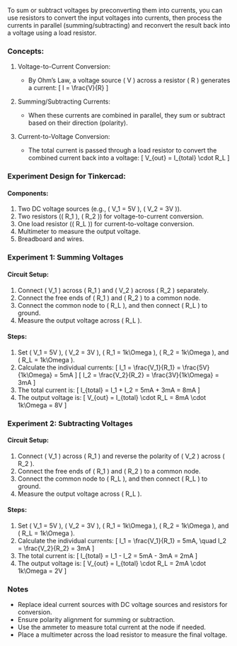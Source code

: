 To sum or subtract voltages by preconverting them into currents, you can use resistors to convert the input voltages into currents, then process the currents in parallel (summing/subtracting) and reconvert the result back into a voltage using a load resistor.

### Concepts:

1. Voltage-to-Current Conversion:
   - By Ohm’s Law, a voltage source \( V \) across a resistor \( R \) generates a current:
     \[
     I = \frac{V}{R}
     \]

2. Summing/Subtracting Currents:
   - When these currents are combined in parallel, they sum or subtract based on their direction (polarity).

3. Current-to-Voltage Conversion:
   - The total current is passed through a load resistor to convert the combined current back into a voltage:
     \[
     V_{out} = I_{total} \cdot R_L
     \]

### Experiment Design for Tinkercad:

#### Components:
1. Two DC voltage sources (e.g., \( V_1 = 5V \), \( V_2 = 3V \)).
2. Two resistors (\( R_1 \), \( R_2 \)) for voltage-to-current conversion.
3. One load resistor (\( R_L \)) for current-to-voltage conversion.
4. Multimeter to measure the output voltage.
5. Breadboard and wires.

### Experiment 1: Summing Voltages

#### Circuit Setup:
1. Connect \( V_1 \) across \( R_1 \) and \( V_2 \) across \( R_2 \) separately.
2. Connect the free ends of \( R_1 \) and \( R_2 \) to a common node.
3. Connect the common node to \( R_L \), and then connect \( R_L \) to ground.
4. Measure the output voltage across \( R_L \).

#### Steps:
1. Set \( V_1 = 5V \), \( V_2 = 3V \), \( R_1 = 1k\Omega \), \( R_2 = 1k\Omega \), and \( R_L = 1k\Omega \).
2. Calculate the individual currents:
   \[
   I_1 = \frac{V_1}{R_1} = \frac{5V}{1k\Omega} = 5mA
   \]
   \[
   I_2 = \frac{V_2}{R_2} = \frac{3V}{1k\Omega} = 3mA
   \]
3. The total current is:
   \[
   I_{total} = I_1 + I_2 = 5mA + 3mA = 8mA
   \]
4. The output voltage is:
   \[
   V_{out} = I_{total} \cdot R_L = 8mA \cdot 1k\Omega = 8V
   \]

### Experiment 2: Subtracting Voltages

#### Circuit Setup:
1. Connect \( V_1 \) across \( R_1 \) and reverse the polarity of \( V_2 \) across \( R_2 \).
2. Connect the free ends of \( R_1 \) and \( R_2 \) to a common node.
3. Connect the common node to \( R_L \), and then connect \( R_L \) to ground.
4. Measure the output voltage across \( R_L \).

#### Steps:
1. Set \( V_1 = 5V \), \( V_2 = 3V \), \( R_1 = 1k\Omega \), \( R_2 = 1k\Omega \), and \( R_L = 1k\Omega \).
2. Calculate the individual currents:
   \[
   I_1 = \frac{V_1}{R_1} = 5mA, \quad I_2 = \frac{V_2}{R_2} = 3mA
   \]
3. The total current is:
   \[
   I_{total} = I_1 - I_2 = 5mA - 3mA = 2mA
   \]
4. The output voltage is:
   \[
   V_{out} = I_{total} \cdot R_L = 2mA \cdot 1k\Omega = 2V
   \]

### Notes
- Replace ideal current sources with DC voltage sources and resistors for conversion.
- Ensure polarity alignment for summing or subtraction.
- Use the ammeter to measure total current at the node if needed.
- Place a multimeter across the load resistor to measure the final voltage.
